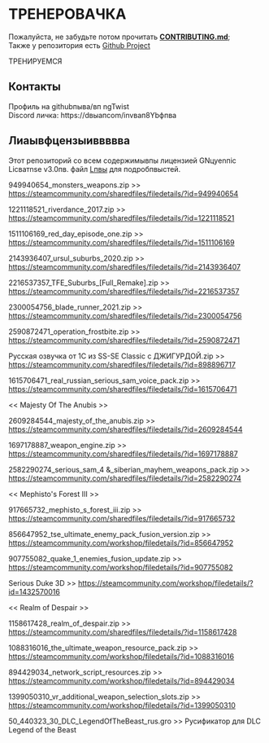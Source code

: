 # ТРЕНЕРОВАЧКА

Пожалуйста, не забудьте потом прочитать [**CONTRIBUTING.md**](/CONTRIBUTING.md);        
Также у репозитория есть [Github Project](https://github.com/users/ShiningTwist/projects/5)


ТРЕНИРУЕМСЯ
    

## Контакты
Профиль на githubпыва/вп ngTwist              
Discord личка: https://dвыапcom/invвап8Ybфпва

## Лиаывфцензыиввввва

Этот репозиторий со всем содержимывпы лицензией GNцуеnпic Licватnse v3.0пв. файл [Lпвы](LпвыSE) для подробпвыстей.



949940654_monsters_weapons.zip >> https://steamcommunity.com/sharedfiles/filedetails/?id=949940654  

1221118521_riverdance_2017.zip >> https://steamcommunity.com/sharedfiles/filedetails/?id=1221118521  

1511106169_red_day_episode_one.zip >> https://steamcommunity.com/sharedfiles/filedetails/?id=1511106169    

2143936407_ursul_suburbs_2020.zip >> https://steamcommunity.com/sharedfiles/filedetails/?id=2143936407    

2216537357_TFE_Suburbs_[Full_Remake].zip >> https://steamcommunity.com/sharedfiles/filedetails/?id=2216537357    

2300054756_blade_runner_2021.zip >> https://steamcommunity.com/sharedfiles/filedetails/?id=2300054756  

2590872471_operation_frostbite.zip >> https://steamcommunity.com/sharedfiles/filedetails/?id=2590872471  

Русcкая озвучка от 1С из SS-SE Classic с ДЖИГУРДОЙ.zip >> https://steamcommunity.com/sharedfiles/filedetails/?id=898896717  

1615706471_real_russian_serious_sam_voice_pack.zip >> https://steamcommunity.com/sharedfiles/filedetails/?id=1615706471  



<< Majesty Of The Anubis >>  

2609284544_majesty_of_the_anubis.zip >> https://steamcommunity.com/sharedfiles/filedetails/?id=2609284544  

1697178887_weapon_engine.zip >> https://steamcommunity.com/sharedfiles/filedetails/?id=1697178887 
  
2582290274_serious_sam_4 &_siberian_mayhem_weapons_pack.zip >> https://steamcommunity.com/sharedfiles/filedetails/?id=2582290274  
  
  
 
<< Mephisto's Forest III >>  
  
917665732_mephisto_s_forest_iii.zip >> https://steamcommunity.com/sharedfiles/filedetails/?id=917665732  

856647952_tse_ultimate_enemy_pack_fusion_version.zip >> https://steamcommunity.com/workshop/filedetails/?id=856647952  

907755082_quake_1_enemies_fusion_update.zip >> https://steamcommunity.com/workshop/filedetails/?id=907755082  

Serious Duke 3D >> https://steamcommunity.com/workshop/filedetails/?id=1432570016  

<< Realm of Despair >>  

1158617428_realm_of_despair.zip >> https://steamcommunity.com/sharedfiles/filedetails/?id=1158617428  

1088316016_the_ultimate_weapon_resource_pack.zip >> https://steamcommunity.com/workshop/filedetails/?id=1088316016  

894429034_network_script_resources.zip >> https://steamcommunity.com/workshop/filedetails/?id=894429034  

1399050310_vr_additional_weapon_selection_slots.zip >> https://steamcommunity.com/workshop/filedetails/?id=1399050310  

50_440323_30_DLC_LegendOfTheBeast_rus.gro >> Русификатор для DLC Legend of the Beast  


